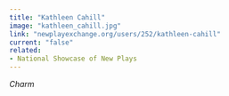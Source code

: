 ```yaml
---
title: "Kathleen Cahill"
image: "kathleen_cahill.jpg"
link: "newplayexchange.org/users/252/kathleen-cahill"
current: "false"
related:
- National Showcase of New Plays
---
```


*Charm*

